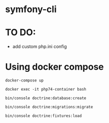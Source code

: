# symfony-cli

# TO DO:

 - add custom php.ini config


# Using docker compose

`docker-compose up`

`docker exec -it php74-container bash`

`bin/console doctrine:database:create`

`bin/console doctrine:migrations:migrate`

`bin/console doctrine:fixtures:load`
